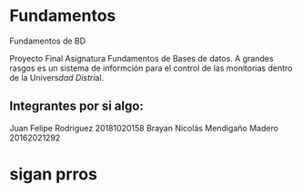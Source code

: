 # Fundamentos

Fundamentos de BD

Proyecto Final Asignatura Fundamentos de Bases de datos. A grandes rasgos es un sistema de informción para el control de las monitorias
dentro de la Univers*dad Distri*al.

## Integrantes por si algo:

Juan Felipe Rodriguez 20181020158
Brayan Nicolás Mendigaño Madero 20162021292
# sigan prros

